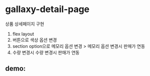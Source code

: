 # gallaxy-detail-page
상품 상세페이지 구현

1. flex layout
2. 버튼으로 색상 옵션 변경
3. section option으로  메모리 옵션 변경 > 메모리 옵션 변경시 판매가 연동
4. 수량 변경시 수량 변경시 판매가 연동


## demo: 

